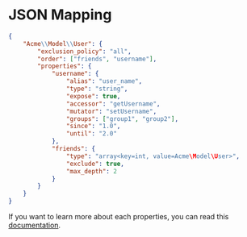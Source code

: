 # JSON Mapping 

``` json
{
    "Acme\\Model\\User": {
        "exclusion_policy": "all",
        "order": ["friends", "username"],
        "properties": {
            "username": {
                "alias": "user_name",
                "type": "string",
                "expose": true,
                "accessor": "getUsername",
                "mutator": "setUsername",
                "groups": ["group1", "group2"],
                "since": "1.0",
                "until": "2.0"
            },
            "friends": {
                "type": "array<key=int, value=Acme\Model\User>",
                "exclude": true,
                "max_depth": 2
            }
        }
    }
}
```

If you want to learn more about each properties, you can read this [documentation](/doc/mapping/mapping.md).
